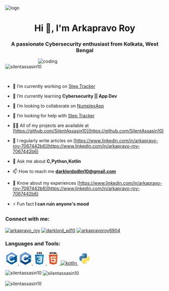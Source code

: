 ![logo](https://github.com/SilentAssasin10/SilentAssasin/blob/main/68747470733a2f2f6d69722d73332d63646e2d63662e626568616e63652e6e65742f70726f6a6563745f6d6f64756c65732f66732f35346236633036383039373539392e356235306263613437366239622e676966.gif)
<h1 align="center">Hi 👋, I'm Arkapravo Roy</h1>
<h3 align="center">A passionate Cybersecurity enthusiast from Kolkata, West Bengal</h3>
<img align="right" alt="coding" width="400" src="https://imgs.search.brave.com/oPnYHljDyGdevIa0f3ZRkGvfo2OONwXTHauDA3KVEBU/rs:fit:860:0:0/g:ce/aHR0cHM6Ly9naWZk/Yi5jb20vaW1hZ2Vz/L2hpZ2gvbWFuLXF1/aWNrLXN5c3RlbS1j/b2RpbmctdmdzZGEy/dDdkNXR1N285eC5n/aWY.gif"/>

<p align="left"> <img src="https://komarev.com/ghpvc/?username=silentassasin10&label=Profile%20views&color=0e75b6&style=flat" alt="silentassasin10" /> </p>

<p align="left"> <a href="https://twitter.com/" target="blank"><img src="https://img.shields.io/twitter/follow/?logo=twitter&style=for-the-badge" alt="" /></a> </p>

- 🔭 I’m currently working on [Step Tracker](https://github.com/SilentAssasin10/StepTracker)

- 🌱 I’m currently learning **Cybersecurity || App Dev**

- 👯 I’m looking to collaborate on [NumplexApp](https://github.com/SilentAssasin10/NumplexApp)

- 🤝 I’m looking for help with [Step Tracker](https://github.com/SilentAssasin10/StepTracker)

- 👨‍💻 All of my projects are available at [https://github.com/SilentAssasin10](https://github.com/SilentAssasin10)

- 📝 I regularly write articles on [https://www.linkedin.com/in/arkapravo-roy-7067442b6](https://www.linkedin.com/in/arkapravo-roy-7067442b6)

- 💬 Ask me about **C,Python,Kotlin**

- 📫 How to reach me **darklordxdlm10@gmail.com**

- 📄 Know about my experiences [https://www.linkedin.com/in/arkapravo-roy-7067442b6](https://www.linkedin.com/in/arkapravo-roy-7067442b6)

- ⚡ Fun fact **I can ruin anyone's mood**

<h3 align="left">Connect with me:</h3>
<p align="left">
<a href="https://linkedin.com/in/arkapravo_roy" target="blank"><img align="center" src="https://raw.githubusercontent.com/rahuldkjain/github-profile-readme-generator/master/src/images/icons/Social/linked-in-alt.svg" alt="arkapravo_roy" height="30" width="40" /></a>
<a href="https://www.codechef.com/users/darklord_xd10" target="blank"><img align="center" src="https://cdn.jsdelivr.net/npm/simple-icons@3.1.0/icons/codechef.svg" alt="darklord_xd10" height="30" width="40" /></a>
<a href="https://www.hackerrank.com/arkapravoroy6904" target="blank"><img align="center" src="https://raw.githubusercontent.com/rahuldkjain/github-profile-readme-generator/master/src/images/icons/Social/hackerrank.svg" alt="arkapravoroy6904" height="30" width="40" /></a>
</p>

<h3 align="left">Languages and Tools:</h3>
<p align="left"> <a href="https://www.cprogramming.com/" target="_blank" rel="noreferrer"> <img src="https://raw.githubusercontent.com/devicons/devicon/master/icons/c/c-original.svg" alt="c" width="40" height="40"/> </a> <a href="https://www.w3schools.com/cpp/" target="_blank" rel="noreferrer"> <img src="https://raw.githubusercontent.com/devicons/devicon/master/icons/cplusplus/cplusplus-original.svg" alt="cplusplus" width="40" height="40"/> </a> <a href="https://www.w3schools.com/css/" target="_blank" rel="noreferrer"> <img src="https://raw.githubusercontent.com/devicons/devicon/master/icons/css3/css3-original-wordmark.svg" alt="css3" width="40" height="40"/> </a> <a href="https://www.w3.org/html/" target="_blank" rel="noreferrer"> <img src="https://raw.githubusercontent.com/devicons/devicon/master/icons/html5/html5-original-wordmark.svg" alt="html5" width="40" height="40"/> </a> <a href="https://kotlinlang.org" target="_blank" rel="noreferrer"> <img src="https://www.vectorlogo.zone/logos/kotlinlang/kotlinlang-icon.svg" alt="kotlin" width="40" height="40"/> </a> <a href="https://www.python.org" target="_blank" rel="noreferrer"> <img src="https://raw.githubusercontent.com/devicons/devicon/master/icons/python/python-original.svg" alt="python" width="40" height="40"/> </a> </p>

<p><img align="left" src="https://github-readme-stats.vercel.app/api/top-langs?username=silentassasin10&show_icons=true&locale=en&layout=compact" alt="silentassasin10" /></p>

<p>&nbsp;<img align="center" src="https://github-readme-stats.vercel.app/api?username=silentassasin10&show_icons=true&locale=en" alt="silentassasin10" /></p>

<p><img align="center" src="https://github-readme-streak-stats.herokuapp.com/?user=silentassasin10&" alt="silentassasin10" /></p>
